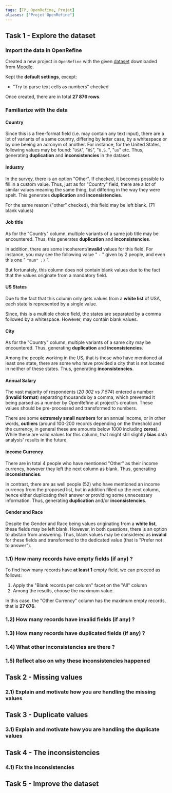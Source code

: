 ```yaml
---
tags: [TP, OpenRefine, Projet]
aliases: ["Projet OpenRefine"]
---
```


Task 1 - Explore the dataset
---

### Import the data in OpenRefine

Created a new project in `OpenRefine` with the given [dataset](../assets/openrefine-dataset.csv) downloaded from [Moodle](https://moodle.univ-lyon1.fr/course/view.php?id=506&section=5#tabs-tree-start).

Kept the **default settings**, except:
- "Try to parse text cells as numbers" checked

Once created, there are in total **27 876 rows**.

### Familiarize with the data

#### Country

Since this is a free-format field (i.e. may contain any text input), there are a lot of variants of a same country, differing by letter case, by a whitespace or by one beeing an acronym of another. For instance, for the United States, following values may be found: "`USA`", "`US`", "`U.S.`", "`us`" etc. Thus, generating **duplication** and **inconsistencies** in the dataset. 

#### Industry

In the survey, there is an option "Other". If checked, it becomes possible to fill in a custom value. Thus, just as for "Country" field, there are a lot of similar values meaning the same thing, but differing in the way they were spelt. This generates **duplication** and **inconsistencies**.

For the same reason ("other" checked), this field may be left blank. (71 blank values)

#### Job title

As for the "Country" column, multiple variants of a same job title may be encountered. Thus, this generates **duplication** and **inconsistencies**.

In addition, there are some incoherent/**invalid** values for this field. For instance, you may see the following value " `-` " given by 2 people, and even this one " `"mum" ;)` ".

But fortunately, this column does not contain blank values due to the fact that the values originate from a mandatory field.

#### US States

Due to the fact that this column only gets values from a **white list** of USA, each state is represented by a single value.

Since, this is a multiple choice field, the states are separated by a comma followed by a whitespace. However, may contain blank values.

#### City

As for the "Country" column, multiple variants of a same city may be encountered. Thus, generating **duplication** and **inconsistencies**. 

Among the people working in the US, that is those who have mentioned at least one state, there are some who have provided a city that is not located in neither of these states. Thus, generating **inconsistencies**. 

#### Annual Salary

The vast majority of respondents (*20 302* vs *7 574*) entered a number (**invalid format**) separating thousands by a comma, which prevented it being parsed as a number by OpenRefine at project's creation. These values should be pre-processed and transformed to numbers.

There are some **extremely small numbers** for an annual income, or in other words, **outliers** (around 100-200 records depending on the threshold and the currency, in general these are amounts below 1000 including **zeros**). While these are valid values for this column, that might still slightly **bias** data analysis' results in the future.

#### Income Currency

There are in total 4 people who have mentioned "Other" as their income currency, however they left the next column as blank. Thus, generating **inconsistencies**. 

In contrast, there are as well people (52) who have mentioned an income currency from the proposed list, but in addition filled up the next column, hence either duplicating their answer or providing some unnecessary information. Thus, generating **duplication** and/or **inconsistencies**. 

#### Gender and Race

Despite the Gender and Race being values originating from a **white list**, these fields may be left blank. However, in both questions, there is an option to abstain from answering. Thus, blank values may be considered as **invalid** for these fields and transformed to the dedicated value (that is "Prefer not to answer").

### 1.1) How many records have empty fields (if any) ?

To find how many records have **at least 1** empty field, we can proceed as follows:

1) Apply the "Blank records per column" facet on the "All" column
2) Among the results, choose the maximum value.

In this case, the "Other Currency" column has the maximum empty records, that is **27 676**.

### 1.2) How many records have invalid fields (if any) ?



### 1.3) How many records have duplicated fields (if any) ?

### 1.4) What other inconsistencies are there ?

### 1.5) Reflect also on why these inconsistencies happened

Task 2 - Missing values
---

### 2.1) Explain and motivate how you are handling the missing values

Task 3 - Duplicate values
---

### 3.1) Explain and motivate how you are handling the duplicate values

Task 4 - The inconsistencies
---

### 4.1) Fix the inconsistencies

Task 5 - Improve the dataset
---

